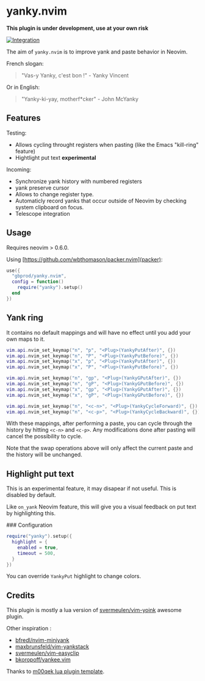 # yanky.nvim

**This plugin is under development, use at your own risk**

[![Integration](https://github.com/gbprod/yanky.nvim/actions/workflows/integration.yml/badge.svg)](https://github.com/gbprod/yanky.nvim/actions/workflows/integration.yml)

The aim of `yanky.nvim` is to improve yank and paste behavior in Neovim.

French slogan:

> "Vas-y Yanky, c'est bon !" - Yanky Vincent

Or in English:

> "Yanky-ki-yay, motherf\*cker" - John McYanky

## Features

Testing:

- Allows cycling throught registers when pasting (like the Emacs "kill-ring" feature)
- Hightlight put text **experimental**

Incoming:

- Synchronize yank history with numbered registers
- yank preserve cursor
- Allows to change register type.
- Automaticly record yanks that occur outside of Neovim by checking system clipboard on focus.
- Telescope integration

## Usage

Requires neovim > 0.6.0.

Using [https://github.com/wbthomason/packer.nvim](packer):

```lua
use({
  "gbprod/yanky.nvim",
  config = function()
    require("yanky").setup()
  end
})
```

## Yank ring

It contains no default mappings and will have no effect until you add your own maps to it.

```lua
vim.api.nvim_set_keymap("n", "p", "<Plug>(YankyPutAfter)", {})
vim.api.nvim_set_keymap("n", "P", "<Plug>(YankyPutBefore)", {})
vim.api.nvim_set_keymap("x", "p", "<Plug>(YankyPutAfter)", {})
vim.api.nvim_set_keymap("x", "P", "<Plug>(YankyPutBefore)", {})

vim.api.nvim_set_keymap("n", "gp", "<Plug>(YankyGPutAfter)", {})
vim.api.nvim_set_keymap("n", "gP", "<Plug>(YankyGPutBefore)", {})
vim.api.nvim_set_keymap("x", "gp", "<Plug>(YankyGPutAfter)", {})
vim.api.nvim_set_keymap("x", "gP", "<Plug>(YankyGPutBefore)", {})

vim.api.nvim_set_keymap("n", "<c-n>", "<Plug>(YankyCycleForward)", {})
vim.api.nvim_set_keymap("n", "<c-p>", "<Plug>(YankyCycleBackward)", {})
```

With these mappings, after performing a paste, you can cycle through the history by hitting `<c-n>` and `<c-p>`.
Any modifications done after pasting will cancel the possibility to cycle.

Note that the swap operations above will only affect the current paste and the history will be unchanged.

## Highlight put text

This is an experimental feature, it may disapear if not useful. This is disabled
by default.

Like `on_yank` Neovim feature, this will give you a visual feedback on put text
by highlighting this.

### Configuration

```lua
require("yanky").setup({
  highlight = {
    enabled = true,
    timeout = 500,
  }
})
```

You can override `YankyPut` highlight to change colors.

## Credits

This plugin is mostly a lua version of [svermeulen/vim-yoink](https://github.com/svermeulen/vim-yoink) awesome plugin.

Other inspiration :

- [bfredl/nvim-miniyank](https://github.com/bfredl/nvim-miniyank)
- [maxbrunsfeld/vim-yankstack](https://github.com/maxbrunsfeld/vim-yankstack)
- [svermeulen/vim-easyclip](https://github.com/svermeulen/vim-easyclip)
- [bkoropoff/yankee.vim](https://github.com/bkoropoff/yankee.vim)

Thanks to [m00qek lua plugin template](https://github.com/m00qek/plugin-template.nvim).
